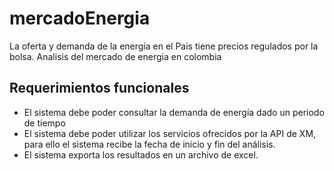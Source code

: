 # mercadoEnergia
La oferta y demanda de la energía en el Pais tiene precios regulados por la bolsa. 
Analisis del mercado de energia en colombia


## Requerimientos funcionales
* El sistema debe poder consultar la demanda de energía dado un periodo de tiempo
* El sistema debe poder utilizar los servicios ofrecidos por la API de XM, para ello el sistema recibe la fecha de inicio y fin del análisis. 
* El sistema exporta los resultados en un archivo de excel. 
